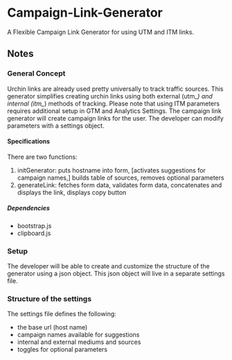 # Campaign-Link-Generator
A Flexible Campaign Link Generator for using UTM and ITM links.

## Notes

### General Concept

Urchin links are already used pretty universally to track traffic sources.
This generator simplifies creating urchin links using both external (utm_*) and internal (itm_*) methods of tracking.
Please note that using ITM parameters requires additional setup in GTM and Analytics Settings.
The campaign link generator will create campaign links for the user. 
The developer can modify parameters with a settings object.

#### Specifications

There are two functions:

1. initGenerator: puts hostname into form, [activates suggestions for campaign names,] builds table of sources, removes optional parameters
2. generateLink: fetches form data, validates form data, concatenates and displays the link, displays copy button

##### Dependencies

* bootstrap.js
* clipboard.js

### Setup

The developer will be able to create and customize the structure of the generator using a json object. This json object will live in a separate settings file.

### Structure of the settings

The settings file defines the following:

* the base url (host name)
* campaign names available for suggestions
* internal and external mediums and sources
* toggles for optional parameters
